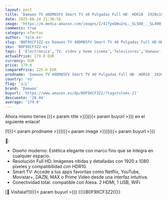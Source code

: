 ```yaml
---
layout: post
title: 'Daewoo TV 40DM85FV Smart TV 40 Pulgadas Full HD  HDR10  1920x1080  Frameless  Dolby Audio  Gama 2025'
date: 2025-08-24 21:30:58
image: 'https://m.media-amazon.com/images/I/41fpeQWu2nL._SL500_._SL400_.jpg'
comments: true
category: ofertas
author: 'tole.es'
slug: 'B0F9XCF3Z2-es Daewoo TV 40DM85FV Smart TV 40 Pulgadas Full HD HDR10...'
sku: 'B0F9XCF3Z2-es'
tags: [ 'Electrónica','TV, vídeo y home cinema','Televisores','daewoo','smart','tv','🇪🇸', ]
actualPrice: 179.0 EUR
currency: EUR
price: 179.0
comparePrice: 225.0 EUR
prodname: 'Daewoo TV 40DM85FV Smart TV 40 Pulgadas Full HD  HDR10  1920x1080  Frameless  Dolby Audio  Gama 2025'
country: 'es'
flag: '🇪🇸'
brand: 'Daewoo'
buyurl: 'https://www.amazon.es/dp/B0F9XCF3Z2/?tag=tolees-21'
descuento: '20.44'
average: '179.0'
---
```


Ahora mismo tienes [{{< param title >}}]({{< param buyurl >}}) en el siguiente enlace!

[![{{< param prodname >}}]({{< param image >}})]({{< param buyurl >}})

🔎:

- Diseño moderno: Estética elegante con marco fino que se integra en cualquier espacio.
- Resolución Full HD: Imágenes nítidas y detalladas con 1920 x 1080 píxeles y compatibilidad con HDR10.
- Smart TV: Accede a tus apps favoritas como Netflix, YouTube, Movistar+, DAZN, MAX o Prime Video desde una interfaz intuitiva.
- Conectividad total: compatible con Alexa. 2 HDMI, 1 USB, WiFi

[🛒 Visítala!!!]({{< param buyurl >}})
{{<world>}}B0F9XCF3Z2{{</world>}}
